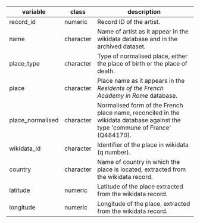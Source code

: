 variable | class | description
-------- | ----- | -----------
record_id | numeric | Record ID of the artist.
name | character | Name of artist as it appear in the wikidata database and in the archived dataset.
place_type | character | Type of normalised place, either the place of birth or the place of death.
place | character | Place name as it appears in the _Residents of the French Academy in Rome_ database.
place_normalised | character | Normalised form of the French place name, reconciled in the wikidata database against the type 'commune of France' (Q484170).
wikidata_id | character | Identifier of the place in wikidata (q number).
country | character | Name of country in which the place is located, extracted from the wikidata record.
latitude | numeric | Latitude of the place extracted from the wikidata record.
longitude | numeric | Longitude of the place, extracted from the wikidata record.
